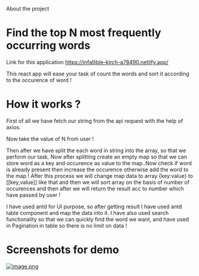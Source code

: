 About the project
# Find the top N most frequently occurring words

Link for this application
https://infallible-kirch-a78490.netlify.app/




This react app will ease your task of count the words and sort it according to the occurence of word !

# How it works ?

First of all we have fetch our string from the api request with the help of axios.

Now take the value of N from user !

Then after we have split the each word in string into the array, so that we perform our task. Now after splitting create an empty map so that we can store word as a key and occurence as value to the map..Now check if word is already present then increase the occurence otherwise add the word to the map ! After this process we will change map data to array {key:value} to [[key,value]] like that and then we will sort array on the basis of number of occurences and then after we will return the result acc to number which have passed by user !

I have used antd for UI purpose, so after getting result I have used antd table component and map the data into it. I have also used search functionality so that we can quickly find the word we want, and have used in Pagination in table so there is no limit on data !



# Screenshots for demo
[![image.png](https://i.postimg.cc/y6wgjgYZ/image.png)](https://postimg.cc/YjzCqSFr)


